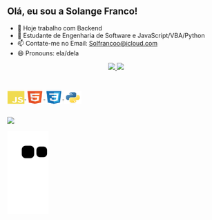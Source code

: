 ## Olá, eu sou a Solange Franco!


- 🔭 Hoje trabalho com Backend 
- 🌱 Estudante de Engenharia de Software e JavaScript/VBA/Python
- 📫 Contate-me no Email: Solfrancoo@icloud.com
- 😄 Pronouns: ela/dela


<div align="center">
  <a href="https://github.com/SolangeFranc0">
  <img height="120em" src="https://github-readme-stats.vercel.app/api?username=SolangeFranc0&show_icons=true&theme=dracula&include_all_commits=true&count_private=true"/>
  <img height="120em" src="https://github-readme-stats.vercel.app/api/top-langs/?username=SolangeFranc0&layout=compact&langs_count=7&theme=dracula"/>
</div>

##

<div style="display: inline_block"><br>
  <img align="center" alt="Rafa-Js" height="30" width="40" src="https://raw.githubusercontent.com/devicons/devicon/master/icons/javascript/javascript-plain.svg">
  <img align="center" alt="Rafa-HTML" height="30" width="40" src="https://raw.githubusercontent.com/devicons/devicon/master/icons/html5/html5-original.svg">
  <img align="center" alt="Rafa-CSS" height="30" width="40" src="https://raw.githubusercontent.com/devicons/devicon/master/icons/css3/css3-original.svg">
  <img align="center" alt="Rafa-Python" height="30" width="40" src="https://raw.githubusercontent.com/devicons/devicon/master/icons/python/python-original.svg">
  
 ##
 
<a href="https://www.linkedin.com/in/solange-franco" target="_blank"><img src="https://img.shields.io/badge/-LinkedIn-%230077B5?style=for-the-badge&logo=linkedin&logoColor=white" target="_blank"></a>


 ![Snake animation](https://github.com/rafaballerini/rafaballerini/blob/output/github-contribution-grid-snake.svg)

</div>
